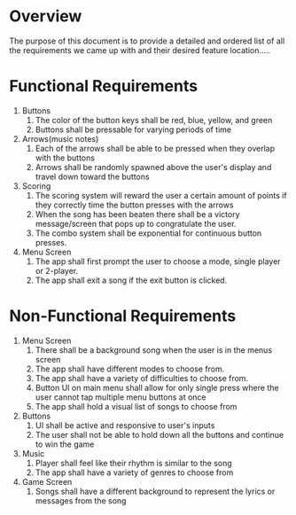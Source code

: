 # Overview
The purpose of this document is to provide a detailed and ordered list of all the requirements we came up with and their desired feature
location.....


# Functional Requirements 

1. Buttons
    1. The color of the button keys shall be red, blue, yellow, and green
    1. Buttons shall be pressable for varying periods of time
1. Arrows(music notes)
    1. Each of the arrows shall be able to be pressed when they overlap with the buttons
    1. Arrows shall be randomly spawned above the user's display and travel down toward the buttons
1. Scoring
    1. The scoring system will reward the user a certain amount of points if they correctly time the button presses with the arrows
    1. When the song has been beaten there shall be a victory message/screen that pops up to congratulate the user.
    1. The combo system shall be exponential for continuous button presses.
1. Menu Screen
    1. The app shall first prompt the user to choose a mode, single player or 2-player.
    1. The app shall exit a song if the exit button is clicked.

# Non-Functional Requirements

1. Menu Screen
    1. There shall be a background song when the user is in the menus screen
    1. The app shall have different modes to choose from.
    1. The app shall have a variety of difficulties to choose from.
    1. Button UI on main menu shall allow for only single press where the user cannot tap multiple menu buttons at once
    1. The app shall hold a visual list of songs to choose from
1. Buttons
    1. UI shall be active and responsive to user's inputs
    1. The user shall not be able to hold down all the buttons and continue to win the game
1. Music
    1. Player shall feel like their rhythm is similar to the song
    1. The app shall have a variety of genres to choose from
1. Game Screen
    1. Songs shall have a different background to represent the lyrics or messages from the song
    
    
